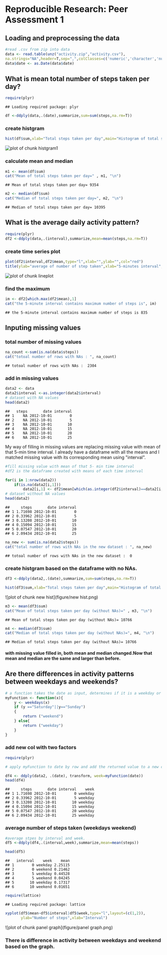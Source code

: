 # Reproducible Research: Peer Assessment 1


## Loading and preprocessing the data


```r
#read .csv from zip into data
data <- read.table(unz("activity.zip","activity.csv"),
na.strings="NA",header=T,sep=",",colClasses=c('numeric','character','numeric'))
data$date <- as.Date(data$date)
```

## What is mean total number of steps taken per day?


```r
require(plyr)
```

```
## Loading required package: plyr
```

```r
df <-ddply(data,.(date),summarize,sum=sum(steps,na.rm=T))
```
  
### create histgram  
  

```r
hist(df$sum,xlab="Total steps taken per day",main="Histogram of total steps taken per day",col="lightblue")
```

![plot of chunk histgram1](figure/histgram1.png) 
  
### calculate mean and median  
   

```r
m1 <- mean(df$sum)
cat("Mean of total steps taken per day=" , m1, "\n")
```

```
## Mean of total steps taken per day= 9354
```

```r
m2 <- median(df$sum)
cat("Median of total steps taken per day=", m2, "\n")
```

```
## Median of total steps taken per day= 10395
```

## What is the average daily activity pattern?


```r
require(plyr)
df2 <-ddply(data,.(interval),summarize,mean=mean(steps,na.rm=T))
```
### create time series plot


```r
plot(df2$interval,df2$mean,type="l",xlab="",ylab="",col="red")
title(ylab="average of number of step taken",xlab="5-minutes interval",main="Average Daily activity pattern",cex.lab=1.5)
```

![plot of chunk lineplot](figure/lineplot.png) 

### find the maximum 

```r
im <- df2[which.max(df2$mean),1]
cat("the 5-minute interval contains maximum number of steps is", im)
```

```
## the 5-minute interval contains maximum number of steps is 835
```

## Inputing missing values

### total number of missing values

```r
na_count <-sum(is.na(data$steps))
cat("totoal number of rows with NAs : ", na_count)
```

```
## totoal number of rows with NAs :  2304
```
### add in missing values


```r
data2 <- data
data2$interval <-as.integer(data2$interval)
# dataset with NA values
head(data2) 
```

```
##   steps       date interval
## 1    NA 2012-10-01        0
## 2    NA 2012-10-01        5
## 3    NA 2012-10-01       10
## 4    NA 2012-10-01       15
## 5    NA 2012-10-01       20
## 6    NA 2012-10-01       25
```
My way of filling in missing values are replacing missing value with mean of that 5-min time interval. I already have a dataframe with all the means and I matched missing value with its 
corresponding mean using "interval". 

```r
#fill missing value with mean of that 5- min time interval
#df2 is the dataframe created with means of each time interval

for(i in 1:nrow(data2)) 
    if(is.na(data2[i,1])) 
        data2[i,1] <- df2$mean[which(as.integer(df2$interval)==data2[i,3])]
# dataset without NA values
head(data2)
```

```
##     steps       date interval
## 1 1.71698 2012-10-01        0
## 2 0.33962 2012-10-01        5
## 3 0.13208 2012-10-01       10
## 4 0.15094 2012-10-01       15
## 5 0.07547 2012-10-01       20
## 6 2.09434 2012-10-01       25
```

```r
na_new <- sum(is.na(data2$steps))
cat("total number of rows with NAs in the new dataset : ", na_new)
```

```
## totoal number of rows with NAs in the new dataset :  0
```

### create histgram based on the dataframe with no NAs.

```r
df3 <-ddply(data2,.(date),summarize,sum=sum(steps,na.rm=T))

hist(df3$sum,xlab="Total steps taken per day",main="Histogram of total steps taken per day (without NA)",col="darkblue")
```

![plot of chunk new hist](figure/new hist.png) 
   

```r
m3 <- mean(df3$sum)
cat("Mean of total steps taken per day (without NAs)=" , m3, "\n")
```

```
## Mean of total steps taken per day (without NAs)= 10766
```

```r
m4 <- median(df3$sum)
cat("Median of total steps taken per day (without NAs)=", m4, "\n")
```

```
## Median of total steps taken per day (without NAs)= 10766
```

#### with missing value filled in, both mean and median changed.Now that mean and median are the same and larger than before.

## Are there differences in activity patterns between weekdays and weekends?


```r
# a function takes the date as input, determines if it is a weekday or weekend, and returns corresponding string. 
myFunction <- function(x){
    y <- weekdays(x)
    if (y =="Saturday"||y=="Sunday")
    {
        return ("weekend")
    } else{
        return ("weekday")
    }
}
```

### add new col with two factors


```r
require(plyr)

# apply myFunction to date by row and add the returned value to a new column- week.

df4 <- ddply(data2, .(date), transform, week=myFunction(date))
head(df4)
```

```
##     steps       date interval    week
## 1 1.71698 2012-10-01        0 weekday
## 2 0.33962 2012-10-01        5 weekday
## 3 0.13208 2012-10-01       10 weekday
## 4 0.15094 2012-10-01       15 weekday
## 5 0.07547 2012-10-01       20 weekday
## 6 2.09434 2012-10-01       25 weekday
```

### average number of steps taken (weekdays weekend)


```r
#average stpes by interval and week. 
df5 <-ddply(df4,.(interval,week),summarize,mean=mean(steps))

head(df5)
```

```
##   interval    week    mean
## 1        0 weekday 2.25115
## 2        0 weekend 0.21462
## 3        5 weekday 0.44528
## 4        5 weekend 0.04245
## 5       10 weekday 0.17317
## 6       10 weekend 0.01651
```


```r
require(lattice)
```

```
## Loading required package: lattice
```

```r
xyplot(df5$mean~df5$interval|df5$week,type="l",layout=(c(1,2)),
       ylab="Number of steps",xlab="Interval")
```

![plot of chunk panel graph](figure/panel graph.png) 
### There is difference in activity between weekdays and weekend based on the graph. 
